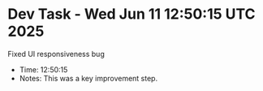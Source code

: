# Dev Task - Wed Jun 11 12:50:15 UTC 2025
Fixed UI responsiveness bug
- Time: 12:50:15
- Notes: This was a key improvement step.
